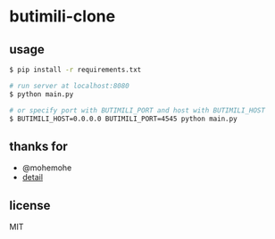 # butimili-clone

## usage

```sh
$ pip install -r requirements.txt

# run server at localhost:8080
$ python main.py

# or specify port with BUTIMILI_PORT and host with BUTIMILI_HOST
$ BUTIMILI_HOST=0.0.0.0 BUTIMILI_PORT=4545 python main.py
```

## thanks for

* @mohemohe
* [detail](https://ghippos.net/blog/posts/2015-12-27-sun)

## license
MIT
